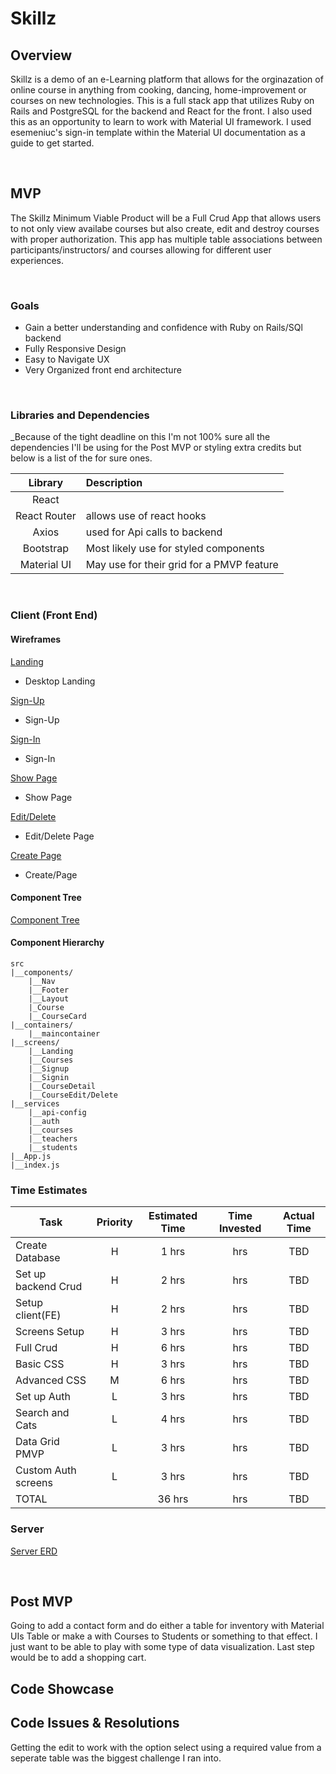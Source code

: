 # Skillz

## Overview

Skillz is a demo of an e-Learning platform that allows for the orginazation of online course in anything from cooking, dancing, home-improvement or courses on new technologies. This is a full stack app that utilizes Ruby on Rails and PostgreSQL for the backend and React for the front. I also used this as an opportunity to learn to work with Material UI framework. I used esemeniuc's sign-in template within the Material UI documentation as a guide to get started.

<br>

## MVP

The Skillz Minimum Viable Product will be a Full Crud App that allows users to not only view availabe courses but also create, edit and destroy courses with proper authorization. This app has multiple table associations between participants/instructors/ and courses allowing for different user experiences.

<br>

### Goals

- Gain a better understanding and confidence with Ruby on Rails/SQl backend
- Fully Responsive Design
- Easy to Navigate UX
- Very Organized front end architecture

<br>

### Libraries and Dependencies

\_Because of the tight deadline on this I'm not 100% sure all the dependencies I'll be using for the Post MVP or styling extra credits but below is a list of the for sure ones.

|   Library    | Description                               |
| :----------: | :---------------------------------------- |
|    React     |
| React Router | allows use of react hooks                 |
|    Axios     | used for Api calls to backend             |
|  Bootstrap   | Most likely use for styled components     |
| Material UI  | May use for their grid for a PMVP feature |

<br>

### Client (Front End)

#### Wireframes

[Landing](https://wireframe.cc/8gvMuL)

- Desktop Landing

[Sign-Up](https://wireframe.cc/wnpBB8)

- Sign-Up

[Sign-In](https://wireframe.cc/fuOtQf)

- Sign-In

[Show Page](https://wireframe.cc/5FhULf)

- Show Page

[Edit/Delete](https://wireframe.cc/1akAod)

- Edit/Delete Page

[Create Page](https://wireframe.cc/zk3hQR)

- Create/Page

#### Component Tree

[Component Tree](https://whimsical.com/skills-component-hierarchy-6eUJ3M6ssqjv2wGeooVrAg)

#### Component Hierarchy

```
src
|__components/
    |__Nav
    |__Footer
    |__Layout
    |_Course
    |__CourseCard
|__containers/
    |__maincontainer
|__screens/
    |__Landing
    |__Courses
    |__Signup
    |__Signin
    |__CourseDetail
    |__CourseEdit/Delete
|__services
    |__api-config
    |__auth
    |__courses
    |__teachers
    |__students
|__App.js
|__index.js

```

### Time Estimates

| Task                | Priority | Estimated Time | Time Invested | Actual Time |
| ------------------- | :------: | :------------: | :-----------: | :---------: |
| Create Database     |    H     |     1 hrs      |      hrs      |     TBD     |
| Set up backend Crud |    H     |     2 hrs      |      hrs      |     TBD     |
| Setup client(FE)    |    H     |     2 hrs      |      hrs      |     TBD     |
| Screens Setup       |    H     |     3 hrs      |      hrs      |     TBD     |
| Full Crud           |    H     |     6 hrs      |      hrs      |     TBD     |
| Basic CSS           |    H     |     3 hrs      |      hrs      |     TBD     |
| Advanced CSS        |    M     |     6 hrs      |      hrs      |     TBD     |
| Set up Auth         |    L     |     3 hrs      |      hrs      |     TBD     |
| Search and Cats     |    L     |     4 hrs      |      hrs      |     TBD     |
| Data Grid PMVP      |    L     |     3 hrs      |      hrs      |     TBD     |
| Custom Auth screens |    L     |     3 hrs      |      hrs      |     TBD     |
| TOTAL               |          |     36 hrs     |      hrs      |     TBD     |

### Server

[Server ERD](https://app.diagrams.net/#G1sre_vJmnTvYK5rDYnHogy86Y8x4UpN18)

<br>

## Post MVP

Going to add a contact form and do either a table for inventory with Material UIs Table or make a with Courses to Students or something to that effect. I just want to be able to play with some type of data visualization. Last step would be to add a shopping cart.

## Code Showcase

## Code Issues & Resolutions

Getting the edit to work with the option select using a required value from a seperate table was the biggest challenge I ran into.
